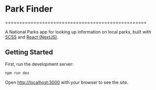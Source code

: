 # Park Finder
==================================================

 A National Parks app for looking up information on local parks, built with [SCSS] and [React (NextJS)].

[SCSS]: https://sass-lang.com/documentation/syntax
[React (NextJS)]: https://nextjs.org/


## Getting Started

First, run the development server:

```bash
npm run dev
```

Open [http://localhost:3000](http://localhost:8080) with your browser to see the site.
